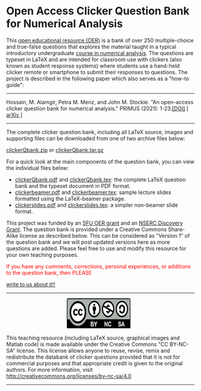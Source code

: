 # Open Access Clicker Question Bank for Numerical Analysis
This [open educational resource (OER)](https://en.wikipedia.org/wiki/Open_educational_resources) is a bank of over 250 multiple-choice and true-false questions that explores the material taught in a typical introductory undergraduate [course in numerical analysis](http://www.sfu.ca/~jstockie/teaching/macm316/outline.html). The questions are typeset in LaTeX and are intended for classroom use with clickers (also known as student response systems) where students use a hand-held clicker remote or smartphone to submit their responses to questions. The project is described in the following paper which also serves as a "how-to guide":

***
Hossain, M. Alamgir, Petra M. Menz, and John M. Stockie. "An open-access clicker question bank for numerical analysis." PRIMUS (2021): 1-23.[[DOI]](https://doi.org/10.1080/10511970.2021.1954113) [[ arXiv ]](https://arxiv.org/abs/2005.12837)
***

The complete clicker question bank, including all LaTeX source, images and supporting files can be downloaded from one of two archive files below:

[clickerQbank.zip](clickerQbank.zip)    or    [clickerQbank.tar.gz](clickerQbank.tar.gz)

For a quick look at the main components of the question bank, you can view the individual files below:

- [clickerQbank.pdf](clickerQbank.pdf) and [clickerQbank.tex](clickerQbank.tex): the complete LaTeX question bank and the typeset document in PDF format.
- [clickerbeamer.pdf](clickerbeamer.pdf) and [clickerbeamer.tex](clickerbeamer.tex): sample lecture slides formatted using the LaTeX-beamer package.
- [clickerslides.pdf](clickerslides.pdf) and [clickerslides.tex](clickerslides.tex): a simpler non-beamer slide format.

This project was funded by an [SFU OER grant](https://www.sfu.ca/oergrants.html) and an [NSERC Discovery Grant](https://www.nserc-crsng.gc.ca/professors-professeurs/grants-subs/dgigp-psigp_eng.asp). The question bank is provided under a Creative Commons Share-Alike license as described below. This can be considered as "Version 1" of the question bank and we will post updated versions here as more questions are added. Please feel free to use and modify this resource for your own teaching purposes.

<p style="color:red;">If you have any comments, corrections, personal experiences, or additions to the question bank, then PLEASE</p> <a href = "mailto: jstockie@sfu.ca,
alamgirmath@gmail.com">write to us about it!!</a>

***

<div align="center">
<img src="cc-by-nc-sa.png"
     alt="Markdown Monster icon"
     class="center"
     width="170" height="80"
     style="float: center; margin-right: 10px;" />
</div>


This teaching resource (including LaTeX source, graphical images and Matlab code) is made available under the Creative Commons "CC BY-NC-SA" license. This license allows anyone to reuse, revise, remix and redistribute the databank of clicker questions provided that it is not for commercial purposes and that appropriate credit is given to the original authors. For more information, visit http://creativecommons.org/licenses/by-nc-sa/4.0
***
